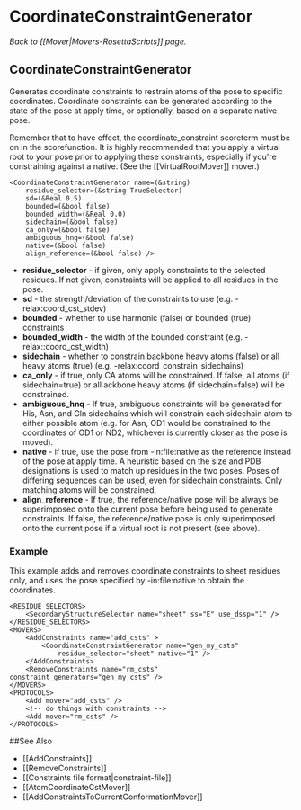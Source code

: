 # CoordinateConstraintGenerator
*Back to [[Mover|Movers-RosettaScripts]] page.*
## CoordinateConstraintGenerator

Generates coordinate constraints to restrain atoms of the pose to specific coordinates. Coordinate constraints can be generated according to the state of the pose at apply time, or optionally, based on a separate native pose.


Remember that to have effect, the coordinate_constraint scoreterm must be on in the scorefunction. It is highly recommended that you apply a virtual root to your pose prior to applying these constraints, especially if you're constraining against a native. (See the [[VirtualRootMover]] mover.)


```
<CoordinateConstraintGenerator name=(&string)
    residue_selector=(&string TrueSelector)
    sd=(&Real 0.5)
    bounded=(&bool false)
    bounded_width=(&Real 0.0)
    sidechain=(&bool false)
    ca_only=(&bool false)
    ambiguous_hnq=(&bool false)
    native=(&bool false)
    align_reference=(&bool false) />
```

* **residue_selector** - if given, only apply constraints to the selected residues. If not given, constraints will be applied to all residues in the pose.
* **sd** - the strength/deviation of the constraints to use (e.g. -relax:coord_cst_stdev)
* **bounded** - whether to use harmonic (false) or bounded (true) constraints
* **bounded_width** - the width of the bounded constraint (e.g. -relax::coord_cst_width)
* **sidechain** - whether to constrain backbone heavy atoms (false) or all heavy atoms (true) (e.g. -relax:coord_constrain_sidechains)
* **ca_only** - if true, only CA atoms will be constrained. If false, all atoms (if sidechain=true) or all ackbone heavy atoms (if sidechain=false) will be constrained.
* **ambiguous_hnq** - If true, ambiguous constraints will be generated for His, Asn, and Gln sidechains which will constrain each sidechain atom to either possible atom (e.g. for Asn, OD1 would be constrained to the coordinates of OD1 or ND2, whichever is currently closer as the pose is moved).
* **native** - if true, use the pose from  -in:file:native as the reference instead of the pose at apply time. A heuristic based on the size and PDB designations is used to match up residues in the two poses. Poses of differing sequences can be used, even for sidechain constraints. Only matching atoms will be constrained.
* **align_reference** - If true, the reference/native pose will be always be superimposed onto the current pose before being used to generate constraints. If false, the reference/native pose is only superimposed onto the current pose if a virtual root is not present (see above).

### Example

This example adds and removes coordinate constraints to sheet residues only, and uses the pose specified by -in:file:native to obtain the coordinates.

```
<RESIDUE_SELECTORS>
    <SecondaryStructureSelector name="sheet" ss="E" use_dssp="1" />
</RESIDUE_SELECTORS>
<MOVERS>
    <AddConstraints name="add_csts" >
        <CoordinateConstraintGenerator name="gen_my_csts"
            residue_selector="sheet" native="1" />
    </AddConstraints>
    <RemoveConstraints name="rm_csts" constraint_generators="gen_my_csts" />
</MOVERS>
<PROTOCOLS>
    <Add mover="add_csts" />
    <!-- do things with constraints -->
    <Add mover="rm_csts" />
</PROTOCOLS>
```


##See Also

* [[AddConstraints]]
* [[RemoveConstraints]]
* [[Constraints file format|constraint-file]]
* [[AtomCoordinateCstMover]]
* [[AddConstraintsToCurrentConformationMover]]

